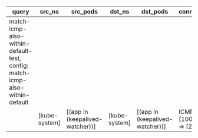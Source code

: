 |query|src_ns|src_pods|dst_ns|dst_pods|connection|
|---|---|---|---|---|---|
|match-icmp-also-within-default-test, config: match-icmp-also-within-default||||||
||[kube-system]|[(app in (keepalived-watcher))]|[kube-system]|[(app in (keepalived-watcher))]|ICMP [100-100] => [230];,|


